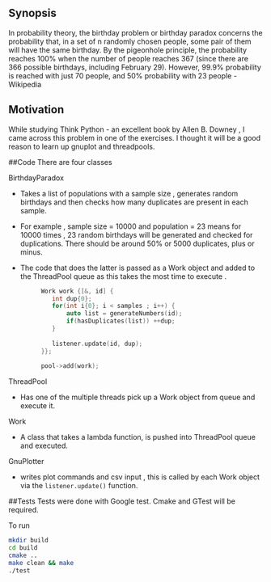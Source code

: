## Synopsis
In probability theory, the birthday problem or birthday paradox concerns the probability that, 
in a set of n randomly chosen people, some pair of them will have the same birthday. 
By the pigeonhole principle, the probability reaches 100% when the number of people reaches 367
(since there are 366 possible birthdays, including February 29). However, 99.9% probability is reached with 
just 70 people, and 50% probability with 23 people - Wikipedia

## Motivation
While studying Think Python - an excellent book by Allen B. Downey , I came across this problem in one of the exercises. I thought it will be a good reason to learn up gnuplot and threadpools.

##Code
There are four classes

BirthdayParadox 
- Takes a list of populations with a sample size , generates random birthdays and then checks how many duplicates are present in each sample.
- For example , sample size = 10000 and population = 23 means for 10000 times , 23 random birthdays will be generated and checked for duplications. There should be around 50% or 5000 duplicates, plus or minus. 

- The code that does the latter is passed as a Work object and added to the ThreadPool queue as this takes the most time to execute .

```cpp
         Work work {[&, id] {                                                                                  
            int dup{0};                                                                                       
            for(int i{0}; i < samples ; i++) {                                                                
                auto list = generateNumbers(id);                                                              
                if(hasDuplicates(list)) ++dup;                                                                
            }                                                                                                 
                                                                                                              
            listener.update(id, dup);                                                                         
         }};                                                                                                   
                                                                                                              
         pool->add(work);       
```

ThreadPool 
- Has one of the multiple threads pick up a Work object from queue and execute it.

Work
- A class that takes a lambda function, is pushed into ThreadPool queue and executed.

GnuPlotter
- writes plot commands and csv input , this is called by each Work object via the `listener.update()` function.


##Tests
Tests were done with Google test. Cmake and GTest will be required.

To run
```bash
mkdir build
cd build
cmake ..
make clean && make
./test
```
